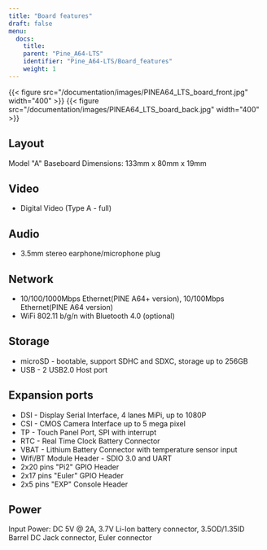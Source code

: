 ```yaml
---
title: "Board features"
draft: false
menu:
  docs:
    title:
    parent: "Pine_A64-LTS"
    identifier: "Pine_A64-LTS/Board_features"
    weight: 1
---
```


{{< figure src="/documentation/images/PINEA64_LTS_board_front.jpg" width="400" >}}
{{< figure src="/documentation/images/PINEA64_LTS_board_back.jpg" width="400" >}}

## Layout

Model "A" Baseboard Dimensions: 133mm x 80mm x 19mm

## Video

* Digital Video (Type A - full)

## Audio

* 3.5mm stereo earphone/microphone plug

## Network

* 10/100/1000Mbps Ethernet(PINE A64+ version), 10/100Mbps Ethernet(PINE A64 version)
* WiFi 802.11 b/g/n with Bluetooth 4.0 (optional)

## Storage

* microSD - bootable, support SDHC and SDXC, storage up to 256GB
* USB -	2 USB2.0 Host port

## Expansion ports

* DSI - Display Serial Interface, 4 lanes MiPi, up to 1080P
* CSI - CMOS Camera Interface up to 5 mega pixel
* TP - Touch Panel Port, SPI with interrupt
* RTC - Real Time Clock Battery Connector
* VBAT - Lithium Battery Connector with temperature sensor input
* Wifi/BT Module Header - SDIO 3.0 and UART
* 2x20 pins "Pi2" GPIO Header
* 2x17 pins "Euler" GPIO Header
* 2x5 pins "EXP" Console Header

## Power

Input Power: DC 5V @ 2A, 3.7V Li-Ion battery connector, 3.5OD/1.35ID Barrel DC Jack connector, Euler connector
